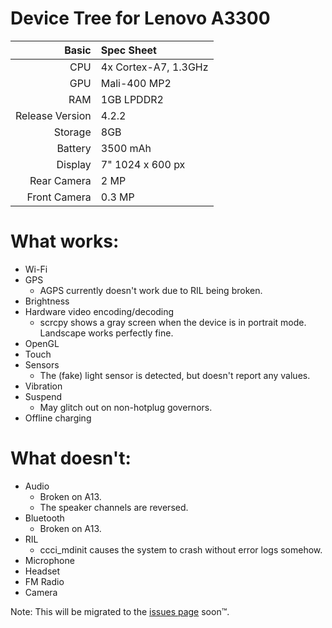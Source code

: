 # Device Tree for Lenovo A3300
Basic		| Spec Sheet
---------------:|:-------------------------
CPU		| 4x Cortex-A7, 1.3GHz
GPU		| Mali-400 MP2
RAM		| 1GB LPDDR2
Release Version	| 4.2.2
Storage		| 8GB
Battery		| 3500 mAh
Display		| 7" 1024 x 600 px
Rear Camera	| 2 MP
Front Camera	| 0.3 MP

# What works:
- Wi-Fi
- GPS
    - AGPS currently doesn't work due to RIL being broken.
- Brightness
- Hardware video encoding/decoding
    - scrcpy shows a gray screen when the device is in portrait mode. Landscape works perfectly fine.
- OpenGL
- Touch
- Sensors
    - The (fake) light sensor is detected, but doesn't report any values.
- Vibration
- Suspend
    - May glitch out on non-hotplug governors.
- Offline charging

# What doesn't:
- Audio
  - Broken on A13.
  - The speaker channels are reversed.
- Bluetooth
  - Broken on A13.
- RIL
    - ccci_mdinit causes the system to crash without error logs somehow.
- Microphone
- Headset
- FM Radio
- Camera

Note: This will be migrated to the [issues page](https://github.com/gamblingaddict/android_device_lenovo_a3300/issues) soon™.
